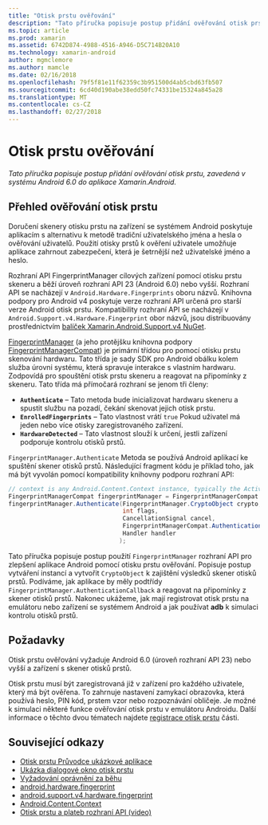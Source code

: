```yaml
---
title: "Otisk prstu ověřování"
description: "Tato příručka popisuje postup přidání ověřování otisk prstu, zavedená v systému Android 6.0 do aplikace Xamarin.Android."
ms.topic: article
ms.prod: xamarin
ms.assetid: 6742D874-4988-4516-A946-D5C714B20A10
ms.technology: xamarin-android
author: mgmclemore
ms.author: mamcle
ms.date: 02/16/2018
ms.openlocfilehash: 79f5f81e11f62359c3b951500d4ab5cbd63fb507
ms.sourcegitcommit: 6cd40d190abe38edd50fc74331be15324a845a28
ms.translationtype: MT
ms.contentlocale: cs-CZ
ms.lasthandoff: 02/27/2018
---
```

# <a name="fingerprint-authentication"></a>Otisk prstu ověřování

_Tato příručka popisuje postup přidání ověřování otisk prstu, zavedená v systému Android 6.0 do aplikace Xamarin.Android._


## <a name="fingerprint-authentication-overview"></a>Přehled ověřování otisk prstu

Doručení skenery otisku prstu na zařízení se systémem Android poskytuje aplikacím s alternativu k metodě tradiční uživatelského jména a hesla o ověřování uživatelů. Použití otisky prstů k ověření uživatele umožňuje aplikace zahrnout zabezpečení, která je šetrnější než uživatelské jméno a heslo.

Rozhraní API FingerprintManager cílových zařízení pomocí otisku prstu skeneru a běží úroveň rozhraní API 23 (Android 6.0) nebo vyšší. Rozhraní API se nacházejí v `Android.Hardware.Fingerprints` oboru názvů. Knihovna podpory pro Android v4 poskytuje verze rozhraní API určená pro starší verze Android otisk prstu. Kompatibility rozhraní API se nacházejí v `Android.Support.v4.Hardware.Fingerprint` obor názvů, jsou distribuovány prostřednictvím [balíček Xamarin.Android.Support.v4 NuGet](https://www.nuget.org/packages/Xamarin.Android.Support.v4/).

[FingerprintManager](http://developer.android.com/reference/android/hardware/fingerprint/FingerprintManager.html) (a jeho protějšku knihovna podpory [FingerprintManagerCompat](http://developer.android.com/reference/android/support/v4/hardware/fingerprint/FingerprintManagerCompat.html)) je primární třídou pro pomocí otisku prstu skenování hardwaru. Tato třída je sady SDK pro Android obálku kolem služba úrovni systému, která spravuje interakce s vlastním hardwaru. Zodpovídá pro spouštění otisk prstu skeneru a reagovat na připomínky z skeneru. Tato třída má přímočará rozhraní se jenom tři členy:

* **`Authenticate`** &ndash; Tato metoda bude inicializovat hardwaru skeneru a spustit službu na pozadí, čekání skenovat jejich otisk prstu.
* **`EnrolledFingerprints`** &ndash; Tato vlastnost vrátí `true` Pokud uživatel má jeden nebo více otisky zaregistrovaného zařízení.
* **`HardwareDetected`** &ndash; Tato vlastnost slouží k určení, jestli zařízení podporuje kontrolu otisků prstů.

`FingerprintManager.Authenticate` Metoda se používá Android aplikací ke spuštění skener otisků prstů. Následující fragment kódu je příklad toho, jak má být vyvolán pomocí kompatibility knihovny podporu rozhraní API:

```csharp
// context is any Android.Content.Context instance, typically the Activity 
FingerprintManagerCompat fingerprintManager = FingerprintManagerCompat.From(context);
fingerprintManager.Authenticate(FingerprintManager.CryptoObject crypto,
                                int flags,
                                CancellationSignal cancel,
                                FingerprintManagerCompat.AuthenticationCallback callback,
                                Handler handler
                               );
```

Tato příručka popisuje postup použití `FingerprintManager` rozhraní API pro zlepšení aplikace Android pomocí otisku prstu ověřování. Popisuje postup vytváření instancí a vytvořit `CryptoObject` k zajištění výsledků skener otisků prstů. Podíváme, jak aplikace by měly podtřídy `FingerprintManager.AuthenticationCallback` a reagovat na připomínky z skener otisků prstů. Nakonec ukážeme, jak mají registrovat otisk prstu na emulátoru nebo zařízení se systémem Android a jak používat **adb** k simulaci kontrolu otisků prstů.

## <a name="requirements"></a>Požadavky

Otisk prstu ověřování vyžaduje Android 6.0 (úroveň rozhraní API 23) nebo vyšší a zařízení s skener otisků prstů. 

Otisk prstu musí být zaregistrovaná již v zařízení pro každého uživatele, který má být ověřena. To zahrnuje nastavení zamykací obrazovka, která používá heslo, PIN kód, prstem vzor nebo rozpoznávání obličeje. Je možné k simulaci některé funkce ověřování otisk prstu v emulátoru Androidu.  Další informace o těchto dvou tématech najdete [registrace otisk prstu](enrolling-fingerprint.md) části. 






## <a name="related-links"></a>Související odkazy

- [Otisk prstu Průvodce ukázkové aplikace](https://developer.xamarin.com/samples/monodroid/FingerprintGuide/)
- [Ukázka dialogové okno otisk prstu](https://developer.xamarin.com/samples/monodroid/android-m/FingerprintDialog/)
- [Vyžadování oprávnění za běhu](http://developer.android.com/training/permissions/requesting.html)
- [android.hardware.fingerprint](http://developer.android.com/reference/android/hardware/fingerprint/package-summary.html)
- [android.support.v4.hardware.fingerprint](http://developer.android.com/reference/android/support/v4/hardware/fingerprint/package-summary.html)
- [Android.Content.Context](https://developer.xamarin.com/api/type/Android.Content.Context/)
- [Otisk prstu a plateb rozhraní API (video)](https://youtu.be/VOn7VrTRlA4)
